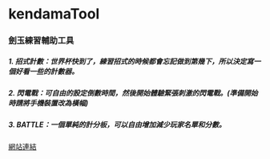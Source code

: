 # kendamaTool
### 劍玉練習輔助工具

##### 1. 招式計數：世界杯快到了，練習招式的時候都會忘記做到第幾下，所以決定寫一個好看一些的計數器。
##### 2. 閃電戰：可自由的設定倒數時間，然後開始體驗緊張刺激的閃電戰。(準備開始時請將手機裝置改為橫幅)
##### 3. BATTLE：一個單純的計分板，可以自由增加減少玩家名單和分數。

[網站連結](https://www.lankendamatool.link/)